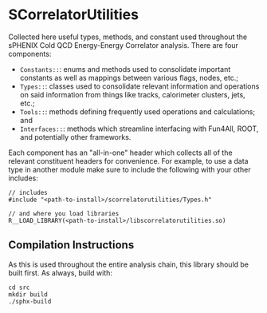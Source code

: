 # SCorrelatorUtilities 

Collected here useful types, methods, and constant used throughout the sPHENIX Cold QCD Energy-Energy
Correlator analysis. There are four components:

  - `Constants::`: enums and methods used to consolidate important constants as well as mappings between
     various flags, nodes, etc.;
  - `Types::`: classes used to consolidate relevant information and operations on said information from things
     like tracks, calorimeter clusters, jets, etc.;
  - `Tools::`: methods defining frequently used operations and calculations; and
  - `Interfaces::`: methods which streamline interfacing with Fun4All, ROOT, and potentially other frameworks.

Each component has an "all-in-one" header which collects all of the relevant constituent headers for convenience.
For example, to use a data type in another module make sure to include the following with your other includes:

```
// includes
#include "<path-to-install>/scorrelatorutilities/Types.h"

// and where you load libraries
R__LOAD_LIBRARY(<path-to-install>/libscorrelatorutilities.so)
```

## Compilation Instructions

As this is used throughout the entire analysis chain, this library should be built first. As always, build with:

```
cd src
mkdir build
./sphx-build
```
